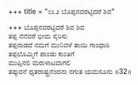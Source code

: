 +++
title = "೦೩೨ ಬೊಪ್ಪನವರಟ್ಟಿದರೆ ಶಿವ"

+++
ಬೊಪ್ಪನವರಟ್ಟಿದರೆ ಶಿವ ಶಿವ   
ತಪ್ಪ ನೆನೆವರೆ ಭೀಮ ಸೈರಿಸು   
ತಪ್ಪನಾಡದೆ ನಮಗೆ ಮುನಿವಳೆ ತಾಯಿ ಗಾಂಧಾರಿ  
ತಪ್ಪಲೊಮ್ಮಿಗೆ ಪಾಂಡು ಕುಂತಿಗೆ   
ಮುಪ್ಪಿನಲಿ ಮರುಳಾಟವಾಗಲಿ  
ತಪ್ಪುವನೆ ಧೃತರಾಷ್ಟ್ರನೆಂದನು ನಗುತ ಯಮಸೂನು     ॥32॥